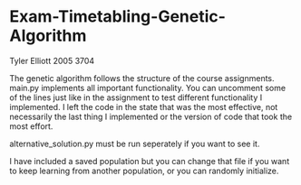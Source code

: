 # Exam-Timetabling-Genetic-Algorithm
Tyler Elliott
2005 3704

The genetic algorithm follows the structure of the course assignments. main.py implements all important functionality.
You can uncomment some of the lines just like in the assignment to test different functionality I implemented.
I left the code in the state that was the most effective, not necessarily the last thing I implemented or the version of
code that took the most effort.

alternative_solution.py must be run seperately if you want to see it.

I have included a saved population but you can change that file if you want to keep learning from another population,
or you can randomly initialize.
